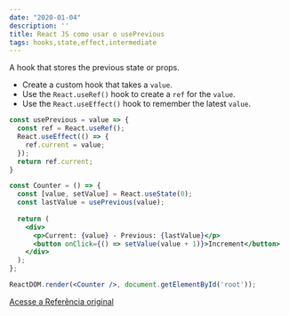 ```yaml
---
date: "2020-01-04"
description: ''
title: React JS como usar o usePrevious
tags: hooks,state,effect,intermediate
---
```


A hook that stores the previous state or props.

- Create a custom hook that takes a `value`.
- Use the `React.useRef()` hook to create a `ref` for the `value`.
- Use the `React.useEffect()` hook to remember the latest `value`.

```jsx
const usePrevious = value => {
  const ref = React.useRef();
  React.useEffect(() => {
    ref.current = value;
  });
  return ref.current;
}
```

```jsx
const Counter = () => {
  const [value, setValue] = React.useState(0);
  const lastValue = usePrevious(value);
  
  return (
    <div>
      <p>Current: {value} - Previous: {lastValue}</p>
      <button onClick={() => setValue(value + 1)}>Increment</button>
    </div>
  );
};

ReactDOM.render(<Counter />, document.getElementById('root'));
```
[Acesse a Referência original](http://github.com/30-seconds/)
